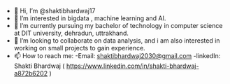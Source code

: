 - 👋 Hi, I’m @shaktibhardwaj17
- 👀 I’m interested in bigdata , machine learning and AI.
- 🌱 I’m currently pursuing my bachelor of technology in computer science at DIT university, dehradun, uttrakhand.
- 💞️ I’m looking to collaborate on data analysis, and i am also interested in working on small projects to gain experience.
- 📫 How to reach me:
      -Email: shaktibhardwaj2030@gmail.com
      -linkedIn: Shakti Bhardwaj
      ( https://www.linkedin.com/in/shakti-bhardwaj-a872b6202 )

<!---
shaktibhardwaj17/shaktibhardwaj17 is a ✨ special ✨ repository because its `README.md` (this file) appears on your GitHub profile.
You can click the Preview link to take a look at your changes.
--->
